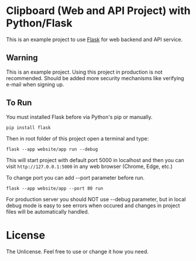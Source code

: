 # Clipboard (Web and API Project) with Python/Flask

This is an example project to use [Flask](https://flask.palletsprojects.com) for web backend and API service.

## Warning
This is an example project. Using this project in production is not recommended. Should be added more security mechanisms like verifying e-mail when signing up.

## To Run

You must installed Flask before via Python's pip or manually.
```
pip install flask
```

Then in root folder of this project open a terminal and type:
```
flask --app website/app run --debug
```

This will start project with default port 5000 in localhost and then you can visit `http://127.0.0.1:5000` in any web browser (Chrome, Edge, etc.)

To change port you can add --port parameter before run.
```
flask --app website/app --port 80 run
```

For production server you should NOT use --debug parameter, but in local debug mode is easy to see errors when occured and changes in project files will be automatically handled.

# License
The Unlicense. Feel free to use or change it how you need.
